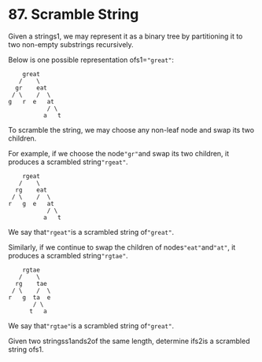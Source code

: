 # 87. Scramble String

Given a strings1, we may represent it as a binary tree by partitioning it to two non-empty substrings recursively.

Below is one possible representation ofs1=`"great"`:

```
    great
   /    \
  gr    eat
 / \    /  \
g   r  e   at
           / \
          a   t

```

To scramble the string, we may choose any non-leaf node and swap its two children.

For example, if we choose the node`"gr"`and swap its two children, it produces a scrambled string`"rgeat"`.

```
    rgeat
   /    \
  rg    eat
 / \    /  \
r   g  e   at
           / \
          a   t

```

We say that`"rgeat"`is a scrambled string of`"great"`.

Similarly, if we continue to swap the children of nodes`"eat"`and`"at"`, it produces a scrambled string`"rgtae"`.

```
    rgtae
   /    \
  rg    tae
 / \    /  \
r   g  ta  e
       / \
      t   a

```

We say that`"rgtae"`is a scrambled string of`"great"`.

Given two stringss1ands2of the same length, determine ifs2is a scrambled string ofs1.

